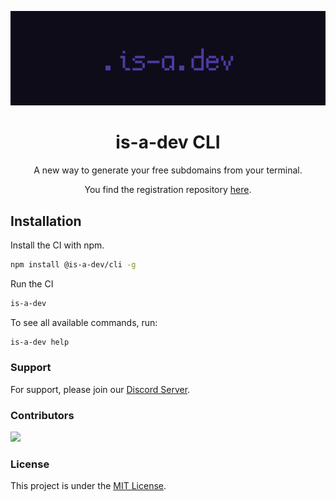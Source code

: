 ![Logo](https://raw.githubusercontent.com/is-a-dev/register/main/media/banner.png)

<h1 align="center">is-a-dev CLI</h1>
<p align="center">A new way to generate your free subdomains from your terminal.</p>
<p align="center">You find the registration repository <a href="https://github.com/is-a-dev/register">here</a>.</p>

## Installation
Install the CI with npm.

```bash
npm install @is-a-dev/cli -g
```

Run the CI

```bash
is-a-dev
```

To see all available commands, run:

```bash
is-a-dev help
```

### Support
For support, please join our [Discord Server](https://discord.gg/PZCGHz4RhQ).

### Contributors

<a href="https://github.com/andrewstech/is-a-dev-cli/graphs/contributors">
  <img src="https://contrib.rocks/image?repo=andrewstech/is-a-dev-cli" />
</a>

### License
This project is under the [MIT License](https://choosealicense.com/licenses/mit/).

